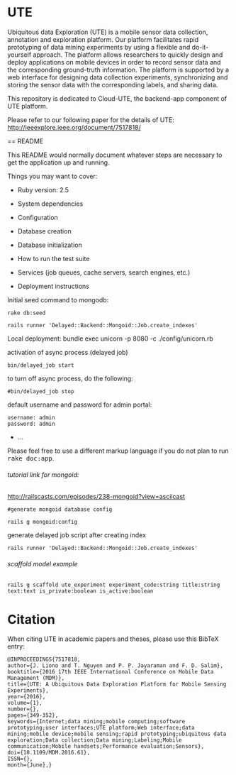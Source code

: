 # UTE
Ubiquitous data Exploration (UTE) is a mobile sensor data collection, annotation and exploration platform. Our platform facilitates rapid prototyping of data mining experiments by using a flexible and do-it-yourself approach. The platform allows researchers to quickly design and deploy applications on mobile devices in order to record sensor data and the corresponding ground-truth information. The platform is supported by a web interface for designing data collection experiments, synchronizing and storing the sensor data with the corresponding labels, and sharing data.

This repository is dedicated to Cloud-UTE, the backend-app component of UTE platform. 

Please refer to our following paper for the details of UTE: http://ieeexplore.ieee.org/document/7517818/ 


== README

This README would normally document whatever steps are necessary to get the
application up and running.

Things you may want to cover:

* Ruby version: 2.5

* System dependencies

* Configuration

* Database creation

* Database initialization

* How to run the test suite

* Services (job queues, cache servers, search engines, etc.)

* Deployment instructions

Initial seed command to mongodb: 
```terminal
rake db:seed
```

```terminal
rails runner 'Delayed::Backend::Mongoid::Job.create_indexes'
```

Local deployment: 
bundle exec unicorn -p 8080 -c ./config/unicorn.rb

activation of async process (delayed job)
```terminal
bin/delayed_job start 
```

to turn off async process, do the following:
```terminal
#bin/delayed_job stop
```
default username and password for admin portal: 
```
username: admin
password: admin
```

* ...


Please feel free to use a different markup language if you do not plan to run
<tt>rake doc:app</tt>.

###### tutorial link for mongoid: 
http://railscasts.com/episodes/238-mongoid?view=asciicast

```terminal
#generate mongoid database config
```

```terminal
rails g mongoid:config
```

generate delayed job script after creating index
```terminal
rails runner 'Delayed::Backend::Mongoid::Job.create_indexes'
```

###### scaffold model example
```terminal
rails g scaffold ute_experiment experiment_code:string title:string text:text is_private:boolean is_active:boolean 
```
# Citation
When citing UTE in academic papers and theses, please use this BibTeX entry:
```
@INPROCEEDINGS{7517818, 
author={J. Liono and T. Nguyen and P. P. Jayaraman and F. D. Salim}, 
booktitle={2016 17th IEEE International Conference on Mobile Data Management (MDM)}, 
title={UTE: A Ubiquitous Data Exploration Platform for Mobile Sensing Experiments}, 
year={2016}, 
volume={1}, 
number={}, 
pages={349-352}, 
keywords={Internet;data mining;mobile computing;software prototyping;user interfaces;UTE platform;Web interface;data mining;mobile device;mobile sensing;rapid prototyping;ubiquitous data exploration;Data collection;Data mining;Labeling;Mobile communication;Mobile handsets;Performance evaluation;Sensors}, 
doi={10.1109/MDM.2016.61}, 
ISSN={}, 
month={June},}
```
